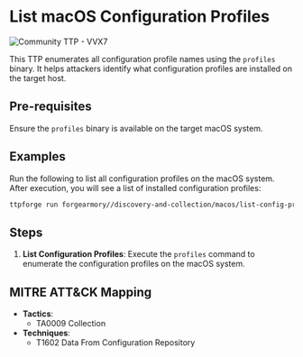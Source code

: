 # List macOS Configuration Profiles

![Community TTP - VVX7](https://img.shields.io/badge/Community_TTP-green)

This TTP enumerates all configuration profile names using the `profiles`
binary. It helps attackers identify what configuration profiles are
installed on the target host.

## Pre-requisites

Ensure the `profiles` binary is available on the target macOS system.

## Examples

Run the following to list all configuration profiles on the macOS system.
After execution, you will see a list of installed configuration profiles:

```bash
ttpforge run forgearmory//discovery-and-collection/macos/list-config-profiles/list-config-profiles.yaml
```

## Steps

1. **List Configuration Profiles**: Execute the `profiles` command to
   enumerate the configuration profiles on the macOS system.

## MITRE ATT&CK Mapping

- **Tactics**:
  - TA0009 Collection
- **Techniques**:
  - T1602 Data From Configuration Repository
